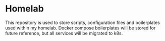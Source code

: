 # Homelab

This repository is used to store scripts, configuration files and boilerplates used within my homelab. Docker compose boilerplates will be stored for future reference, but all services will be migrated to k8s.
